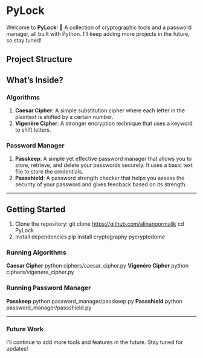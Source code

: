 # PyLock
Welcome to **PyLock**! 🎉 A collection of cryptographic tools and a password manager, all built with Python. I’ll keep adding more projects in the future, so stay tuned!

## Project Structure

## What’s Inside?
### Algorithms
1. **Caesar Cipher**: A simple substitution cipher where each letter in the plaintext is shifted by a certain number.
2. **Vigenère Cipher**: A stronger encryption technique that uses a keyword to shift letters. 

### Password Manager
1. **Passkeep**: A simple yet effective password manager that allows you to store, retrieve, and delete your passwords securely. It uses a basic text file to store the credentials.
2. **Passshield**: A password strength checker that helps you assess the security of your password and gives feedback based on its strength.

---

## Getting Started
1. Clone the repository:
    git clone https://github.com/alinanoormalik
   cd PyLock
2. Install dependencies
    pip install cryptography pycryptodome
   
### Running Algorithms
 **Caesar Cipher**
   python ciphers/caesar_cipher.py
**Vigenère Cipher**
   python ciphers/vigenere_cipher.py

### Running Password Manager
**Passkeep**
   python password_manager/passkeep.py
**Passshield**
   python password_manager/passshield.py

--- 

### Future Work
I’ll continue to add more tools and features in the future. Stay tuned for updates!


            

